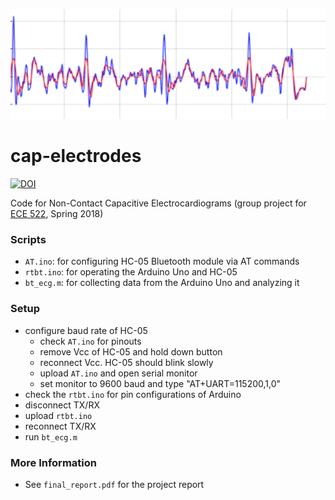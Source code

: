 ![eeg](img/sgEEG.png)
# cap-electrodes
[![DOI](https://zenodo.org/badge/132076134.svg)](https://zenodo.org/badge/latestdoi/132076134)

Code for Non-Contact Capacitive Electrocardiograms (group project for [ECE 522](https://research.ece.ncsu.edu/bmil/bme-ece-522-medical-instrumentation/), Spring 2018)

### Scripts
- `AT.ino`:   for configuring HC-05 Bluetooth module via AT commands
- `rtbt.ino`: for operating the Arduino Uno and HC-05
- `bt_ecg.m`: for collecting data from the Arduino Uno and analyzing it

### Setup
- configure baud rate of HC-05
  - check `AT.ino` for pinouts
  - remove Vcc of HC-05 and hold down button
  - reconnect Vcc. HC-05 should blink slowly
  - upload `AT.ino` and open serial monitor
  - set monitor to 9600 baud and type "AT+UART=115200,1,0"
- check the `rtbt.ino` for pin configurations of Arduino
- disconnect TX/RX
- upload `rtbt.ino`
- reconnect TX/RX
- run `bt_ecg.m`

### More Information
- See `final_report.pdf` for the project report 
